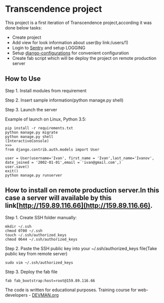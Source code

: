 # Transcendence project

This project is a first iteration of Transcendence project,according it was done below tasks:

- Create project
- Add view for look information about user(by link:/users/1)
- Login to [Sentry](https://sentry.io/) and setup LOGGING
- Setup [django-configurations](https://github.com/jazzband/django-configurations) for convenient configuration
- Create fab script which will be deploy the project on remote production server


## How to Use

Step 1. Install modules from requirement 

Step 2. Insert sample information(python manage.py shell)

Step 3. Launch the server 

Example of  launch on Linux, Python 3.5:

```
pip install -r requirements.txt
python manage.py migrate
python manage.py shell
(InteractiveConsole)
>>>
from django.contrib.auth.models import User

user = User(username='Ivan', first_name = 'Ivan',last_name='Ivanov', 
date_joined = '2002-01-01',email = 'ivan@gmail.com',)
user.save()
exit()
python manage.py runserver

```
## How to install on remote production server.In this case a server will available by this link[http://159.89.116.66](http://159.89.116.66).

Step 1. Create SSH folder manually:

```
mkdir ~/.ssh
chmod 0700 ~/.ssh
touch ~/.ssh/authorized_keys
chmod 0644 ~/.ssh/authorized_keys

```

Step 2. Paste the SSH public key into your ~/.ssh/authorized_keys file(Take public key from remote server)

```
sudo vim ~/.ssh/authorized_keys

```
Step 3. Deploy the fab file

```
fab fab_bootstrap:host=root@159.89.116.66

```
The code is written for educational purposes. Training course for web-developers - [DEVMAN.org](https://devman.org)

